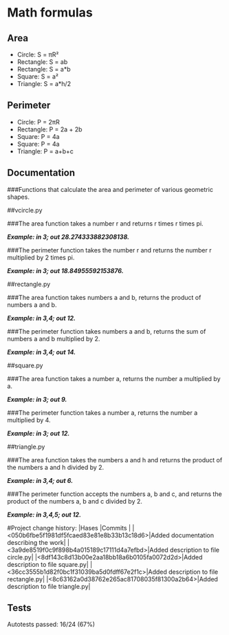 # Math formulas
## Area
- Circle: S = πR²
- Rectangle: S = ab
- Rectangle: S = a*b
- Square: S = a²
- Triangle: S = a*h/2

## Perimeter
- Circle: P = 2πR
- Rectangle: P = 2a + 2b
- Square: P = 4a
- Square: P = 4a
- Triangle: P = a+b+c

## Documentation
###Functions that calculate the area and perimeter of various geometric shapes.

##vcircle.py

###The area function takes a number r and returns r times r times pi.

***Example: in 3; out 28.274333882308138.***

###The perimeter function takes the number r and returns the number r multiplied by 2 times pi.

***Example: in 3; out 18.84955592153876.***


##rectangle.py

###The area function takes numbers a and b, returns the product of numbers a and b.

***Example: in 3,4; out 12.***

###The perimeter function takes numbers a and b, returns the sum of numbers a and b multiplied by 2.

***Example: in 3,4; out 14.***


##square.py

###The area function takes a number a, returns the number a multiplied by a.

***Example: in 3; out 9.***

###The perimeter function takes a number a, returns the number a multiplied by 4.

***Example: in 3; out 12.***


##triangle.py

###The area function takes the numbers a and h and returns the product of the numbers a and h divided by 2.

***Example: in 3,4; out 6.***

###The perimeter function accepts the numbers a, b and c, and returns the product of the numbers a, b and c divided by 2.

***Example: in 3,4,5; out 12.***

#Project change history:
|Hases      |Commits                                  |
|<050b6fbe5f1981df5fcaed83e81e8b33b13c18d6>|Added documentation describing the work|
|<3a9de8519f0c9f898b4a015189c17111d4a7efbd>|Added description to file circle.py|
|<8df143c8d13b00e2aa18bb18a6b0105fa0072d2d>|Added description to file square.py|
|<36cc3555b1d82f0bc1f31039ba5d0fdff67e2f1c>|Added description to file rectangle.py|
|<8c63162a0d38762e265ac81708035f81300a2b64>|Added description to file triangle.py|

## Tests
Autotests passed: 16/24 (67%)